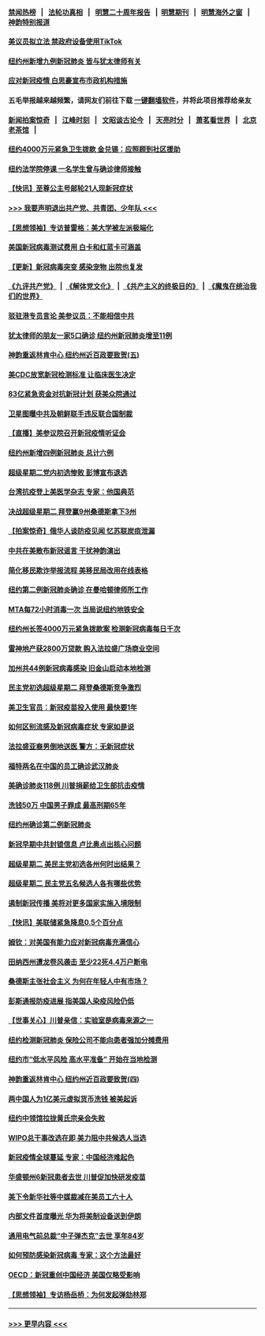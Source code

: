 #### [禁闻热榜](热点新闻.md?=0)  &nbsp;&nbsp;|&nbsp;&nbsp; [法轮功真相](https://github.com/gfw-breaker/truth/blob/master/README.md?=0) &nbsp;&nbsp;|&nbsp;&nbsp; [明慧二十周年报告](https://github.com/gfw-breaker/mh-reports/blob/master/README.md?=0) &nbsp;&nbsp;|&nbsp;&nbsp;[明慧期刊](https://github.com/gfw-breaker/mh-qikan) &nbsp;&nbsp;|&nbsp;&nbsp; [明慧海外之窗](https://github.com/gfw-breaker/mh-news/blob/master/README.md?=0) &nbsp;&nbsp;|&nbsp;&nbsp; [神韵特别报道](https://github.com/gfw-breaker/mh-news/blob/master/shenyun.md?=0)
#### [美议员拟立法 禁政府设备使用TikTok](../pages/nsc412/n11917577.md?t=03060003) 
#### [纽约州新增九例新冠肺炎 皆与犹太律师有关](../pages/nsc412/n11916367.md?t=03060003) 
#### [应对新冠疫情 白思豪宣布市政机构措施](../pages/nsc412/n11916356.md?t=03060003) 
#### 五毛举报越来越频繁，请网友们前往下载 [一键翻墙软件](https://github.com/gfw-breaker/ssr-accounts)，并将此项目推荐给亲友
#### [新闻拍案惊奇](https://github.com/gfw-breaker/banned-news/blob/master/pages/link4.md) &nbsp;&nbsp;|&nbsp;&nbsp; [江峰时刻](https://github.com/gfw-breaker/banned-news/blob/master/pages/link4.md) &nbsp;&nbsp;|&nbsp;&nbsp; [文昭谈古论今](https://github.com/gfw-breaker/banned-news/blob/master/pages/link4.md) &nbsp;&nbsp;|&nbsp;&nbsp; [天亮时分](https://github.com/gfw-breaker/banned-news/blob/master/pages/link4.md) &nbsp;&nbsp;|&nbsp;&nbsp; [萧茗看世界](https://github.com/gfw-breaker/banned-news/blob/master/pages/link4.md) &nbsp;&nbsp;|&nbsp;&nbsp; [北京老茶馆](https://github.com/gfw-breaker/banned-news/blob/master/pages/link4.md) &nbsp;&nbsp;|&nbsp;&nbsp; 
#### [纽约4000万元紧急卫生拨款  金兑锡：应照顾到社区援助](../pages/nsc412/n11916337.md?t=03060003) 
#### [纽约法学院停课  一名学生曾与确诊律师接触](../pages/nsc412/n11916340.md?t=03060003) 
#### [【快讯】至尊公主号邮轮21人现新冠症状](../pages/nsc412/n11915968.md?t=03060003) 
#### [>>> 我要声明退出共产党、共青团、少年队 <<<](https://github.com/begood0513/goodnews/blob/master/quit/letter.md) 
#### [【思想领袖】专访普雷格：美大学被左派极端化](../pages/nsc412/n11811116.md?t=03060003) 
#### [美国新冠病毒测试费用 白卡和红蓝卡可涵盖](../pages/nsc412/n11915595.md?t=03060003) 
#### [【更新】新冠病毒突变 感染宠物 出院也复发](../pages/nsc412/n11890652.md?t=03060003) 
#### [《九评共产党》](https://github.com/begood0513/9ping.md/blob/master/README.md) &nbsp;|&nbsp; [《解体党文化》](../../../../jtdwh.md/blob/master/README.md)  &nbsp;|&nbsp; [《共产主义的终极目的》](../../../../gczydzjmd.md/blob/master/README.md) &nbsp;|&nbsp; [《魔鬼在统治我们的世界》](../../../../mgztzwmdsj.md/blob/master/README.md) 
#### [驳驻港专员言论 美参议员：不能相信中共](../pages/nsc412/n11915659.md?t=03060003) 
#### [犹太律师的朋友一家5口确诊  纽约州新冠肺炎增至11例](../pages/nsc412/n11915609.md?t=03060003) 
#### [神韵重返林肯中心 纽约州近百政要致贺(五)](../pages/nsc412/n11912475.md?t=03060003) 
#### [美CDC放宽新冠检测标准 让临床医生决定](../pages/nsc412/n11915511.md?t=03060003) 
#### [83亿紧急资金对抗新冠计划 获美众院通过](../pages/nsc412/n11915176.md?t=03060003) 
#### [卫星图曝中共及朝鲜联手违反联合国制裁](../pages/nsc412/n11915406.md?t=03060003) 
#### [【直播】美参议院召开新冠疫情听证会](../pages/nsc412/n11913042.md?t=03060003) 
#### [纽约州新增四例新冠肺炎  总计六例](../pages/nsc412/n11914858.md?t=03060003) 
#### [超级星期二党内初选惨败 彭博宣布退选](../pages/nsc412/n11914953.md?t=03060003) 
#### [台湾抗疫登上美医学杂志 专家：他国典范](../pages/nsc412/n11913421.md?t=03060003) 
#### [决战超级星期二 拜登赢9州桑德斯拿下3州](../pages/nsc412/n11913752.md?t=03060003) 
#### [【拍案惊奇】俄华人谈防疫见闻 忆苏联炭疽泄漏](../pages/nsc412/n11913399.md?t=03060003) 
#### [中共在美散布新冠谣言 干扰神韵演出](../pages/nsc412/n11910744.md?t=03060003) 
#### [简化移民欺诈举报流程 美移民局改用在线表格](../pages/nsc412/n11913020.md?t=03060003) 
#### [纽约第二例新冠肺炎确诊  在曼哈顿律师所工作](../pages/nsc412/n11913637.md?t=03060003) 
#### [MTA每72小时消毒一次  当局说纽约地铁安全](../pages/nsc412/n11913629.md?t=03060003) 
#### [纽约州长签4000万元紧急拨款案  检测新冠病毒每日千次](../pages/nsc412/n11913619.md?t=03060003) 
#### [雷神地产获2800万贷款 购入法拉盛广场商业空间](../pages/nsc412/n11913644.md?t=03060003) 
#### [加州共44例新冠病毒感染  旧金山启动本地检测](../pages/nsc412/n11913690.md?t=03060003) 
#### [民主党初选超级星期二 拜登桑德斯竞争激烈](../pages/nsc412/n11913365.md?t=03060003) 
#### [美卫生官员：新冠疫苗投入使用 最快要1年](../pages/nsc412/n11913102.md?t=03060003) 
#### [如何区别流感及新冠病毒症状 专家如是说](../pages/nsc412/n11913170.md?t=03060003) 
#### [法拉盛亚裔男倒地送医 警方：无新冠症状](../pages/nsc412/n11913197.md?t=03060003) 
#### [福特两名在中国的员工确诊武汉肺炎](../pages/nsc412/n11913100.md?t=03060003) 
#### [美确诊肺炎118例 川普捐薪给卫生部抗击疫情](../pages/nsc412/n11913080.md?t=03060003) 
#### [洗钱50万 中国男子罪成 最高刑期65年](../pages/nsc412/n11912754.md?t=03060003) 
#### [纽约州确诊第二例新冠肺炎](../pages/nsc412/n11912735.md?t=03060003) 
#### [新冠早期中共封锁信息 卢比奥点出核心问题](../pages/nsc412/n11912630.md?t=03060003) 
#### [超级星期二 美民主党初选各州何时出结果？](../pages/nsc412/n11912565.md?t=03060003) 
#### [超级星期二 民主党五名候选人各有哪些优势](../pages/nsc412/n11912510.md?t=03060003) 
#### [遏制新冠传播 美将对更多国家实施入境限制](../pages/nsc412/n11912521.md?t=03060003) 
#### [【快讯】美联储紧急降息0.5个百分点](../pages/nsc412/n11912406.md?t=03060003) 
#### [姆钦：对美国有能力应对新冠病毒充满信心](../pages/nsc412/n11912446.md?t=03060003) 
#### [田纳西州遭龙卷风袭击 至少22死4.4万户断电](../pages/nsc412/n11912066.md?t=03060003) 
#### [桑德斯主张社会主义 为何在年轻人中有市场？](../pages/nsc412/n11911086.md?t=03060003) 
#### [彭斯通报防疫进展 指美国人染疫风险仍低](../pages/nsc412/n11910872.md?t=03060003) 
#### [【世事关心】川普亲信：实验室是病毒来源之一](../pages/nsc412/n11910876.md?t=03060003) 
#### [纽约检测新冠肺炎  保险公司不能向患者强加分摊费用](../pages/nsc412/n11911167.md?t=03060003) 
#### [纽约市“低水平风险 高水平准备” 开始在当地检测](../pages/nsc412/n11911154.md?t=03060003) 
#### [神韵重返林肯中心 纽约州近百政要致贺(四)](../pages/nsc412/n11908757.md?t=03060003) 
#### [两中国人为1亿美元虚拟货币洗钱 被美起诉](../pages/nsc412/n11910880.md?t=03060003) 
#### [纽约中领馆拉拢黄氏宗亲会失败](../pages/nsc412/n11910480.md?t=03060003) 
#### [WIPO总干事改选在即 美力阻中共候选人当选](../pages/nsc412/n11910464.md?t=03060003) 
#### [新冠疫情全球蔓延 专家：中国经济难起色](../pages/nsc412/n11910439.md?t=03060003) 
#### [华盛顿州6新冠患者去世 川普促加快研发疫苗](../pages/nsc412/n11910399.md?t=03060003) 
#### [美下令新华社等中媒裁减在美员工六十人](../pages/nsc412/n11910256.md?t=03060003) 
#### [内部文件首度曝光 华为将美制设备送到伊朗](../pages/nsc412/n11910211.md?t=03060003) 
#### [通用电气前总裁“中子弹杰克”去世 享年84岁](../pages/nsc412/n11910095.md?t=03060003) 
#### [如何预防感染新冠病毒 专家：这个方法最好](../pages/nsc412/n11909928.md?t=03060003) 
#### [OECD：新冠重创中国经济 美国仅略受影响](../pages/nsc412/n11910023.md?t=03060003) 
#### [【思想领袖】专访杨岳桥：为何发起弹劾林郑](../pages/nsc412/n11810919.md?t=03060003) 

----
#### [ >>> 更早内容 <<< ](../indexes/nsc412-earlier.md)
